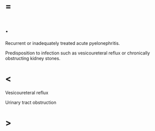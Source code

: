 # =

# .

Recurrent or inadequately treated acute pyelonephritis.

Predisposition to infection such as vesicoureteral reflux or chronically obstructing kidney stones.

# <

Vesicoureteral reflux

Urinary tract obstruction

# >
